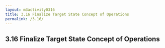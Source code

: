 ```yaml
---
layout: m3activity0316
title: 3.16 Finalize Target State Concept of Operations				
permalink: /3.16/
---
```

## 3.16 Finalize Target State Concept of Operations					
